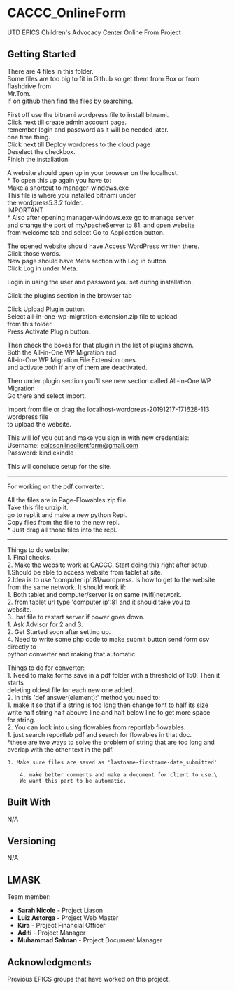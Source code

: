 # CACCC_OnlineForm
UTD EPICS Children's Advocacy Center Online From Project

## Getting Started

There are 4 files in this folder.\
Some files are too big to fit in Github so get them from Box or from flashdrive from\
Mr.Tom.\
If on github then find the files by searching.

First off use the bitnami wordpress file to install bitnami.\
    Click next till create admin account page.\
        remember login and password as it will be needed later.\
        one time thing.\
    Click next till Deploy wordpress to the cloud page\
        Deselect the checkbox.\
    Finish the installation.

A website should open up in your browser on the localhost.\
    * To open this up again you have to:\
        Make a shortcut to manager-windows.exe\
        This file is where you installed bitnami under\
        the wordpress5.3.2 folder.\
    IMPORTANT\
    * Also after opening manager-windows.exe go to manage server\
      and change the port of myApacheServer to 81. and open website\
      from welcome tab and select Go to Application button.

The opened website should have Access WordPress written there.\
    Click those words.\
    New page should have Meta section with Log in button\
    Click Log in under Meta.

Login in using the user and password you set during installation.

Click the plugins section in the browser tab

Click Upload Plugin button.\
    Select all-in-one-wp-migration-extension.zip file to upload\
    from this folder.\
    Press Activate Plugin button.

Then check the boxes for that plugin in the list of plugins shown.\
    Both the All-in-One WP Migration and\
        All-in-One WP Migration File Extension ones.\
    and activate both if any of them are deactivated.

Then under plugin section you'll see new section called All-in-One WP Migration\
Go there and select import.

Import from file or drag the localhost-wordpress-20191217-171628-113 wordpress file\
to upload the website.

This will lof you out and make you sign in with new credentials:\
    Username: epicsonlineclientform@gmail.com\
    Password: kindlekindle

This will conclude setup for the site.

-----------------------------------------------------------------------------------------

For working on the pdf converter.

All the files are in Page-Flowables.zip file\
Take this file unzip it.\
go to repl.it and make a new python Repl.\
Copy files from the file to the new repl.\
    * Just drag all those files into the repl.

-----------------------------------------------------------------------------------------

Things to do website:\
    1. Final checks.\
    2. Make the website work at CACCC. Start doing this right after setup.\
        1.Should be able to access website from tablet at site.\
        2.Idea is to use 'computer ip':81/wordpress. Is how to get to the website\
        from the same network. It should work if:\
            1. Both tablet and computer/server is on same (wifi)network.\
            2. from tablet url type 'computer ip':81 and it should take you to\
            website.\
    3. .bat file to restart server if power goes down.\
        1. Ask Advisor for 2 and 3.\
        2. Get Started soon after setting up.\
    4. Need to write some php code to make submit button send form csv directly to\
    python converter and making that automatic.

Things to do for converter:\
    1. Need to make forms save in a pdf folder with a threshold of 150. Then it starts\
    deleting oldest file for each new one added.\
    2. In this 'def answer(element):' method you need to:\
        1. make it so that if a string is too long then change font to half its size\
           write half string half abouve line and half below line to get more space\
           for string.\
        2. You can look into using flowables from reportlab flowables.\
            1. just search reportlab pdf and search for flowables in that doc.\
        *these are two ways to solve the problem of string that are too long and\
          overlap with the other text in the pdf.

    3. Make sure files are saved as 'lastname-firstname-date_submitted'

        4. make better comments and make a document for client to use.\
        We want this part to be automatic.
	


## Built With
N/A
## Versioning
N/A
## LMASK
Team member:
  * **Sarah Nicole**    - Project Liason
  * **Luiz Astorga**    - Project Web Master
  * **Kira**            - Project Financial Officer
  * **Aditi**           - Project Manager
  * **Muhammad Salman** - Project Document Manager

## Acknowledgments
Previous EPICS groups that have worked on this project.
